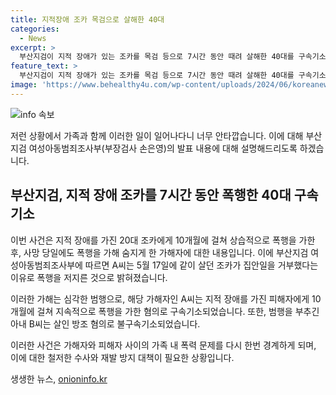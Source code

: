 ```yaml
---
title: 지적장애 조카 목검으로 살해한 40대
categories:
  - News
excerpt: >
  부산지검이 지적 장애가 있는 조카를 목검 등으로 7시간 동안 때려 살해한 40대를 구속기소했다. A씨는 20대 조카가 집안일을 거부한 이유로 범행을 저지른 것으로 확인됐으며, 아내 B씨는 살인 방조 혐의로 불구속기소됐다. 검찰은 A씨가 피해자를 10개월 동안 상습적으로 폭행하고 숨지게 한 사실을 밝혀냈다.
feature_text: >
  부산지검이 지적 장애가 있는 조카를 목검 등으로 7시간 동안 때려 살해한 40대를 구속기소했다. A씨는 20대 조카가 집안일을 거부한 이유로 범행을 저지른 것으로 확인됐으며, 아내 B씨는 살인 방조 혐의로 불구속기소됐다. 검찰은 A씨가 피해자를 10개월 동안 상습적으로 폭행하고 숨지게 한 사실을 밝혀냈다.
image: 'https://www.behealthy4u.com/wp-content/uploads/2024/06/koreanews.jpg'
---
```


<p><img src="https://www.behealthy4u.com/wp-content/uploads/2024/06/koreanews.jpg" alt="info 속보" /></p>

<p>저런 상황에서 가족과 함께 이러한 일이 일어나다니 너무 안타깝습니다. 이에 대해 부산지검 여성아동범죄조사부(부장검사 손은영)의 발표 내용에 대해 설명해드리도록 하겠습니다.</p>

<h2 data-ke-size="size26">부산지검, 지적 장애 조카를 7시간 동안 폭행한 40대 구속기소</h2>

<p>이번 사건은 지적 장애를 가진 20대 조카에게 10개월에 걸쳐 상습적으로 폭행을 가한 후, 사망 당일에도 폭행을 가해 숨지게 한 가해자에 대한 내용입니다. 이에 부산지검 여성아동범죄조사부에 따르면 A씨는 5월 17일에 같이 살던 조카가 집안일을 거부했다는 이유로 폭행을 저지른 것으로 밝혀졌습니다.</p>

<p>이러한 가해는 심각한 범행으로, 해당 가해자인 A씨는 지적 장애를 가진 피해자에게 10개월에 걸쳐 지속적으로 폭행을 가한 혐의로 구속기소되었습니다. 또한, 범행을 부추긴 아내 B씨는 살인 방조 혐의로 불구속기소되었습니다.</p>

<p>이러한 사건은 가해자와 피해자 사이의 가족 내 폭력 문제를 다시 한번 경계하게 되며, 이에 대한 철저한 수사와 재발 방지 대책이 필요한 상황입니다.</p>
생생한 뉴스, <a href="https://onioninfo.kr" rel="dofollow">onioninfo.kr</a>



